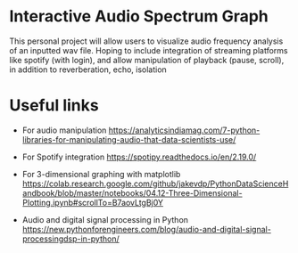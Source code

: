# Interactive Audio Spectrum Graph
This personal project will allow users to visualize audio frequency analysis of an inputted wav file. Hoping to include integration of streaming platforms like spotify (with login), and allow manipulation of playback (pause, scroll), in addition to reverberation, echo, isolation

# Useful links

- For audio manipulation
https://analyticsindiamag.com/7-python-libraries-for-manipulating-audio-that-data-scientists-use/

- For Spotify integration
https://spotipy.readthedocs.io/en/2.19.0/

- For 3-dimensional graphing with matplotlib
https://colab.research.google.com/github/jakevdp/PythonDataScienceHandbook/blob/master/notebooks/04.12-Three-Dimensional-Plotting.ipynb#scrollTo=B7aovLtgBj0Y

- Audio and digital signal processing in Python
https://new.pythonforengineers.com/blog/audio-and-digital-signal-processingdsp-in-python/
